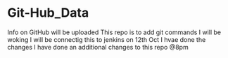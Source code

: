 # Git-Hub_Data
Info on GitHub will be uploaded
This repo is to add git commands
I will be woking
I will be connectig this to jenkins
on 12th Oct I hvae done the changes
I have done an additional changes to this repo @8pm
